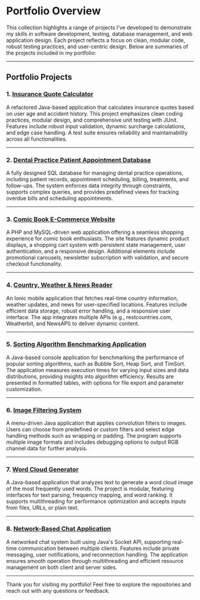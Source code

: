 # Portfolio Overview

This collection highlights a range of projects I’ve developed to demonstrate my skills in software development, testing, database management, and web application design. Each project reflects a focus on clean, modular code, robust testing practices, and user-centric design. Below are summaries of the projects included in my portfolio:

---

## Portfolio Projects

### **1. [Insurance Quote Calculator](https://github.com/pj-oboyle/Insurance_Quote_Calculator)**
A refactored Java-based application that calculates insurance quotes based on user age and accident history. This project emphasizes clean coding practices, modular design, and comprehensive unit testing with JUnit. Features include robust input validation, dynamic surcharge calculations, and edge case handling. A test suite ensures reliability and maintainability across all functionalities.

---

### **2. [Dental Practice Patient Appointment Database](https://github.com/pj-oboyle/Dental_Practice_SQL_DB)**
A fully designed SQL database for managing dental practice operations, including patient records, appointment scheduling, billing, treatments, and follow-ups. The system enforces data integrity through constraints, supports complex queries, and provides predefined views for tracking overdue bills and scheduling appointments.

---

### **3. [Comic Book E-Commerce Website](https://github.com/pj-oboyle/E-Commerce_Website)**
A PHP and MySQL-driven web application offering a seamless shopping experience for comic book enthusiasts. The site features dynamic product displays, a shopping cart system with persistent state management, user authentication, and a responsive design. Additional elements include promotional carousels, newsletter subscription with validation, and secure checkout functionality.

---

### **4. [Country, Weather & News Reader](https://github.com/pj-oboyle/Regional_News_Weather_App)**
An Ionic mobile application that fetches real-time country information, weather updates, and news for user-specified locations. Features include efficient data storage, robust error handling, and a responsive user interface. The app integrates multiple APIs (e.g., restcountries.com, Weatherbit, and NewsAPI) to deliver dynamic content.

---

### **5. [Sorting Algorithm Benchmarking Application](https://github.com/pj-oboyle/Sorting_Algorithms_Benchmarking)**
A Java-based console application for benchmarking the performance of popular sorting algorithms, such as Bubble Sort, Heap Sort, and TimSort. The application measures execution times for varying input sizes and data distributions, providing insights into algorithm efficiency. Results are presented in formatted tables, with options for file export and parameter customization.

---

### **6. [Image Filtering System](https://github.com/pj-oboyle/Image_Convolution)**
A menu-driven Java application that applies convolution filters to images. Users can choose from predefined or custom filters and select edge handling methods such as wrapping or padding. The program supports multiple image formats and includes debugging options to output RGB channel data for further analysis.

---

### **7. [Word Cloud Generator](https://github.com/pj-oboyle/Word_Cloud_Generator)**
A Java-based application that analyzes text to generate a word cloud image of the most frequently used words. The project is modular, featuring interfaces for text parsing, frequency mapping, and word ranking. It supports multithreading for performance optimization and accepts inputs from files, URLs, or plain text.

---

### **8. [Network-Based Chat Application](https://github.com/pj-oboyle/Chat_Application)**
A networked chat system built using Java's Socket API, supporting real-time communication between multiple clients. Features include private messaging, user notifications, and reconnection handling. The application ensures smooth operation through multithreading and efficient resource management on both client and server sides.

---

Thank you for visiting my portfolio! Feel free to explore the repositories and reach out with any questions or feedback.
